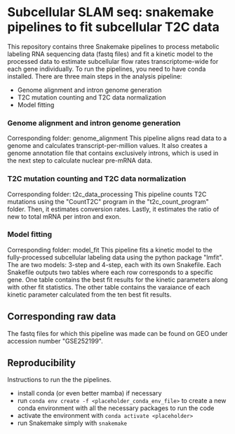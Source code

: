 # Subcellular SLAM seq: snakemake pipelines to fit subcellular T2C data
This repository contains three Snakemake pipelines to process metabolic labeling RNA sequencing data (fastq files) and fit a kinetic model to the processed data to estimate subcellular flow rates transcriptome-wide for each gene individually. To run the pipelines, you need to have conda installed. There are three main steps in the analysis pipeline:
- Genome alignment and intron genome generation
- T2C mutation counting and T2C data normalization
- Model fitting

### Genome alignment and intron genome generation
Corresponding folder: genome_alignment
This pipeline aligns read data to a genome and calculates transcript-per-million values. It also creates a genome annotation file that contains exclusively introns, which is used in the next step to calculate nuclear pre-mRNA data.

### T2C mutation counting and T2C data normalization
Corresponding folder: t2c_data_processing
This pipeline counts T2C mutations using the "CountT2C" program in the "t2c_count_program" folder. Then, it estimates conversion rates. Lastly, it estimates the ratio of new to total mRNA per intron and exon.

### Model fitting
Corresponding folder: model_fit
This pipeline fits a kinetic model to the fully-processed subcellular labeling data using the python package "lmfit". The are two models: 3-step and 4-step, each with its own Snakefile. Each Snakefile outputs two tables where each row corresponds to a specific gene. One table contains the best fit results for the kinetic parameters along with other fit statistics. The other table contains the varaiance of each kinetic parameter calculated from the ten best fit results.

## Corresponding raw data
The fastq files for which this pipeline was made can be found on GEO under accession number "GSE252199".

## Reproducibility
Instructions to run the the pipelines.
- install conda (or even better mamba) if necessary
- run `conda env create -f <placeholder_conda_env_file>` to create a new conda environment with all the necessary packages to run the code
- activate the environment with `conda activate <placeholder>`
- run Snakemake simply with `snakemake`
